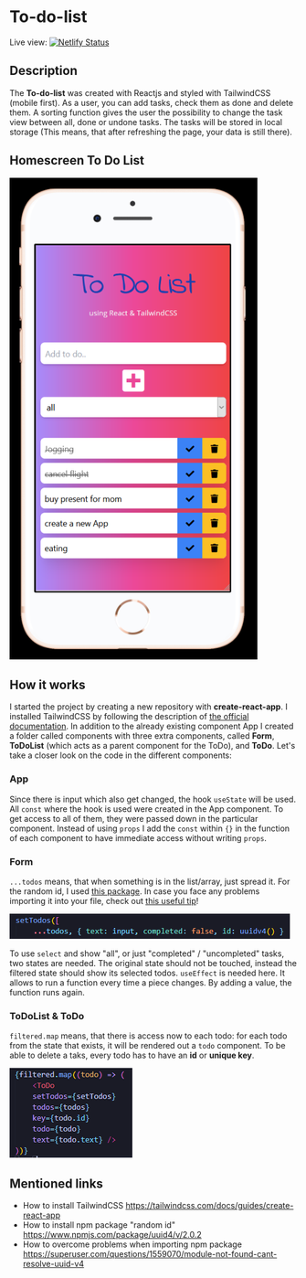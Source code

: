 # To-do-list

Live view:  [![Netlify Status](https://api.netlify.com/api/v1/badges/f9a7f8d3-58ca-44ed-a038-ae8d2efd31a5/deploy-status)](https://yuridevat-react-todo-list.netlify.app/)

## Description

The **To-do-list** was created with Reactjs and styled with TailwindCSS (mobile first).
As a user, you can add tasks, check them as done and delete them. A sorting function gives the user the possibility to change the task view between all, done or undone tasks. The tasks will be stored in local storage (This means, that after refreshing the page, your data is still there).

## Homescreen To Do List

![App screen](https://github.com/YuriDevAT/React-ToDoList/blob/master/src/img/final-app.PNG)

## How it works

I started the project by creating a new repository with **create-react-app**. I installed TailwindCSS by following the description of [the official documentation](https://tailwindcss.com/docs/guides/create-react-app). In addition to the already existing component App I created a folder called components with three extra components, called **Form**, **ToDoList** (which acts as a parent component for the ToDo), and **ToDo**. Let's take a closer look on the code in the different components:

### App
Since there is input which also get changed, the hook `useState` will be used. All `const` where the hook is used were created in the App component. To get access to all of them, they were passed down in the particular component. Instead of using `props` I add the `const` within `{}` in the function of each component to have immediate access without writing `props`.

### Form
`...todos` means, that when something is in the list/array, just spread it. For the random id, I used [this package](https://www.npmjs.com/package/uuid4/v/2.0.2). In case you face any problems importing it into your file, check out [this useful tip](https://superuser.com/questions/1559070/module-not-found-cant-resolve-uuid-v4)! 

![Spread operator](https://github.com/YuriDevAT/React-ToDoList/blob/master/src/img/spread%20operator.PNG)

To use `select` and show "all", or just "completed" / "uncompleted" tasks, two states are needed. The original state should not be touched, instead the filtered state should show its selected todos. `useEffect` is needed here. It allows to run a function every time a piece changes. By adding a value, the function runs again. 

### ToDoList & ToDo
`filtered.map` means, that there is access now to each todo: for each todo from the state that exists, it will be rendered out a `todo` component. To be able to delete a taks, every todo has to have an **id** or **unique key**.

![Unique key](https://github.com/YuriDevAT/React-ToDoList/blob/master/src/img/unique%20key.PNG)

## Mentioned links
* How to install TailwindCSS https://tailwindcss.com/docs/guides/create-react-app
* How to install npm package "random id" https://www.npmjs.com/package/uuid4/v/2.0.2
* How to overcome problems when importing npm package https://superuser.com/questions/1559070/module-not-found-cant-resolve-uuid-v4
